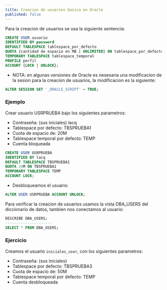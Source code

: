 ```yaml
---
title: Creacion de usuarios basica en Oracle
published: false
---
```


Para la creacion de usuarios se usa la siguiente sentencia:

```sql
CREATE USER usuario
IDENTIFIED BY password
DEFAULT TABLESPACE tablespace_por_defecto
QUOTA {cantidad de espacio en MB | UNLIMITED} ON tablespace_por_defecto
TEMPORARY TABLESPACE tablespace_temporal
PROFILE perfil
ACCOUNT {LOCK | UNLOCK};
```

*   NOTA: en algunas versiones de Oracle es nesesaria una modificacion de la sesion para la creacion de usuarios, la modificacion es la siguiente: 

```sql
ALTER SESSION SET '_ORACLE_SCRIPT' = TRUE;
```

### [](#header-3)Ejemplo

Crear usuario USRPRUEBA bajo los siguientes parametros:

*   Contraseña: (sus iniciales) lacq
*   Tablespace por defecto: TBSPRUEBA1
*   Cuota de espacio de: 20M
*   Tablespace temporal por defecto: TEMP
*   Cuenta bloqueada

```sql
CREATE USER USRPRUEBA
IDENTIFIED BY lacq
DEFAULT TABLESPACE TBSPRUEBA1
QUOTA 20M ON TBSPRUEBA1
TEMPORARY TABLESPACE TEMP
ACCOUNT LOCK;
```

*   Desbloqueamos el usuario:

```sql
ALTER USER USRPRUEBA ACCOUNT UNLOCK;
```

Para verificar la creacion de usuarios usamos la vista DBA_USERS del diccionario de datos, tambien nos conectamos al usuario:

```sql
DESCRIBE DBA_USERS;
---------------------
SELECT * FROM DBA_USERS;
```

### [](#header-3)Ejercicio

Creamos el usuario `iniciales_user`, con los siguientes parametros:

*   Contraseña: (sus iniciales) 
*   Tablespace por defecto: TBSPRUEBA3
*   Cuota de espacio de: 50M
*   Tablespace temporal por defecto: TEMP
*   Cuenta desbloqueada